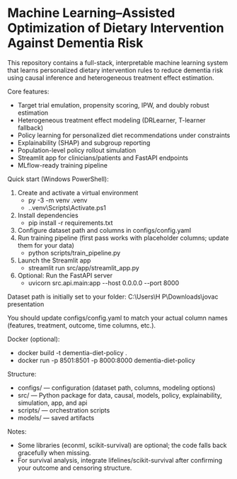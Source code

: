 # Machine Learning–Assisted Optimization of Dietary Intervention Against Dementia Risk

This repository contains a full-stack, interpretable machine learning system that learns personalized dietary intervention rules to reduce dementia risk using causal inference and heterogeneous treatment effect estimation.

Core features:
- Target trial emulation, propensity scoring, IPW, and doubly robust estimation
- Heterogeneous treatment effect modeling (DRLearner, T-learner fallback)
- Policy learning for personalized diet recommendations under constraints
- Explainability (SHAP) and subgroup reporting
- Population-level policy rollout simulation
- Streamlit app for clinicians/patients and FastAPI endpoints
- MLflow-ready training pipeline

Quick start (Windows PowerShell):
1) Create and activate a virtual environment
   - py -3 -m venv .venv
   - .\.venv\Scripts\Activate.ps1
2) Install dependencies
   - pip install -r requirements.txt
3) Configure dataset path and columns in configs/config.yaml
4) Run training pipeline (first pass works with placeholder columns; update them for your data)
   - python scripts/train_pipeline.py
5) Launch the Streamlit app
   - streamlit run src/app/streamlit_app.py
6) Optional: Run the FastAPI server
   - uvicorn src.api.main:app --host 0.0.0.0 --port 8000

Dataset path is initially set to your folder:
C:\\Users\\H P\\Downloads\\jovac presentation

You should update configs/config.yaml to match your actual column names (features, treatment, outcome, time columns, etc.).

Docker (optional):
- docker build -t dementia-diet-policy .
- docker run -p 8501:8501 -p 8000:8000 dementia-diet-policy

Structure:
- configs/ — configuration (dataset path, columns, modeling options)
- src/ — Python package for data, causal, models, policy, explainability, simulation, app, and api
- scripts/ — orchestration scripts
- models/ — saved artifacts

Notes:
- Some libraries (econml, scikit-survival) are optional; the code falls back gracefully when missing.
- For survival analysis, integrate lifelines/scikit-survival after confirming your outcome and censoring structure.
